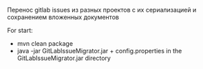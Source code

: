 Перенос gitlab issues из разных проектов с их сериализацией и сохранением вложенных документов

For start:
 - mvn clean package
 - java -jar GitLabIssueMigrator.jar + config.properties in the GitLabIssueMigrator.jar directory 
